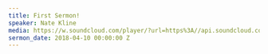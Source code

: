 ```yaml
---
title: First Sermon!
speaker: Nate Kline
media: https://w.soundcloud.com/player/?url=https%3A//api.soundcloud.com/tracks/339767079&color=%23ff5500&auto_play=false&hide_related=false&show_comments=true&show_user=true&show_reposts=false&show_teaser=true&visual=true
sermon_date: 2018-04-10 00:00:00 Z
---
```


